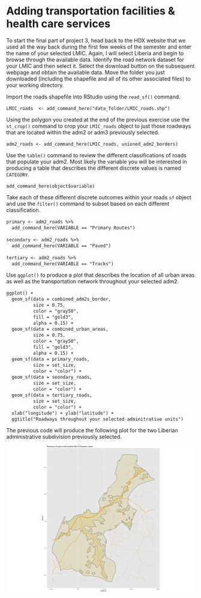 # Adding transportation facilities & health care services

To start the final part of project 3, head back to the HDX website that we used all the way back during the first few weeks of the semester and enter the name of your selected LMIC.  Again, I will select Liberia and begin to browse through the available data.  Identify the road network dataset for your LMIC and then select it.  Select the download button on the subsequent webpage and obtain the available data.  Move the folder you just downloaded \(including the shapefile and all of its other associated files\) to your working directory.

Import the roads shapefile into RStudio using the `read_sf()` command.

```text
LMIC_roads  <- add_command_here("data_folder/LMIC_roads.shp")
```

Using the polygon you created at the end of the previous exercise use the `st_crop()` command to crop your `LMIC_roads` object to just those roadways that are located within the adm2 or adm3 previously selected.

```text
adm2_roads <- add_command_here(LMIC_roads, unioned_adm2_borders)
```

Use the `table()` command to review the different classifications of roads that populate your adm2.  Most likely the variable you will be interested in producing a table that describes the different discrete values is named `CATEGORY`.

```text
add_command_here(object$variable)
```

Take each of these different discrete outcomes within your roads `sf` object and use the `filter()` command to subset based on each different classification.

```text
primary <- adm2_roads %>%
  add_command_here(VARIABLE == "Primary Routes")

secondary <- adm2_roads %>%
  add_command_here(VARIABLE == "Paved")

tertiary <- adm2_roads %>%
  add_command_here(VARIABLE == "Tracks")
```

Use `ggplot()` to produce a plot that describes the location of all urban areas as well as the transportation network throughout your selected adm2.

```text
ggplot() +
  geom_sf(data = combined_adm2s_border,
          size = 0.75,
          color = "gray50",
          fill = "gold3",
          alpha = 0.15) +
  geom_sf(data = combined_urban_areas,
          size = 0.75,
          color = "gray50",
          fill = "gold3",
          alpha = 0.15) +
  geom_sf(data = primary_roads,
          size = set_size,
          color = "color") +
  geom_sf(data = seondary_roads,
          size = set_size,
          color = "color") +
  geom_sf(data = tertiary_roads,
          size = set_size,
          color = "color") +
  xlab("longitude") + ylab("latitude") +
  ggtitle("Roadways throughout your selected adminitrative units")
```

The previous code will produce the following plot for the two Liberian administrative subdivision previously selected.

![](../.gitbook/assets/rplot02%20%285%29.png)



 

